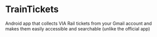 # TrainTickets

Android app that collects VIA Rail tickets from your Gmail account and makes them easily accessible and searchable (unlike the official app)
